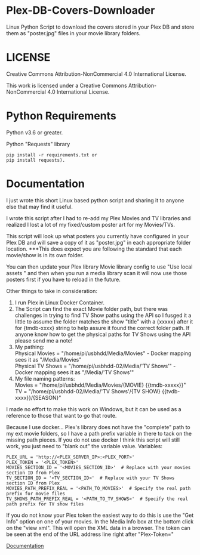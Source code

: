 
# Plex-DB-Covers-Downloader

Linux Python Script to download the covers stored in your Plex DB and store them as "poster.jpg" files in your movie library folders.


# LICENSE

Creative Commons Attribution-NonCommercial 4.0 International License.

This work is licensed under a Creative Commons Attribution-NonCommercial 4.0 International License.


# Python Requirements

Python v3.6 or greater.

Python "Requests" library 
    
    pip install -r requirements.txt or 
    pip install requests).


# Documentation

I just wrote this short Linux based python script and sharing it to anyone else that may find it useful.

I wrote this script after I had to re-add my Plex Movies and TV libraries and realized I lost a lot of my fixed/custom poster art for my Movies/TVs.

This script will look up what posters you currently have configured in your Plex DB and will save a copy of it as "poster.jpg" in each appropriate folder location. ***This does expect you are following the standard that each movie/show is in its own folder.

You can then update your Plex library Movie library config to use "Use local assets " and then when you run a media library scan it will now use those posters first if you have to reload in the future.

Other things to take in consideration:

1) I run Plex in Linux Docker Container.  
2) The Script can find the exact Movie folder path, but there was challenges in trying to find TV Show paths using the API so I fusged it a little to assume the folder matches the show "title" with a {xxxxx} after it for {tmdb-xxxx} string to help assure it found the correct folder path.  If anyone know how to get the physical paths for TV Shows using the API please send me a note!  
3) My pathing:  
   Physical Movies = "/home/pi/usbhdd/Media/Movies"  - Docker mapping sees it as "/Media/Movies"  
   Physical TV Shows = "/home/pi/usbhdd-02/Media/'TV Shows'" - Docker mapping sees it as "/Media/'TV Shows'"  
4) My file naming patterns:  
   Movies = "/home/pi/usbhdd/Media/Movies/{MOVIE} {{tmdb-xxxxx}}"  
   TV = "/home/pi/usbhdd-02/Media/'TV Shows'/{TV SHOW} {{tvdb-xxxx}}/{SEASON}"  

I made no effort to make this work on Windows, but it can be used as a reference to those that want to go that route.

Because I use docker... Plex's library does not have the "complete" path to my ext movie folders, so I have a path prefix variable in there to tack on the missing path pieces. If you do not use docker I think this script will still work, you just need to "blank out" the variable value.
Variables:

    PLEX_URL = 'http://<PLEX_SERVER_IP>:<PLEX_PORT>'  
    PLEX_TOKEN = '<PLEX_TOKEN>'  
    MOVIES_SECTION_ID = '<MOVIES_SECTION_ID>'  # Replace with your movies section ID from Plex  
    TV_SECTION_ID = '<TV_SECTION_ID>'  # Replace with your TV Shows section ID from Plex  
    MOVIES_PATH_PREFIX_REAL = '<PATH_TO_MOVIES>'  # Specify the real path prefix for movie files  
    TV_SHOWS_PATH_PREFIX_REAL = '<PATH_TO_TV_SHOWS>'  # Specify the real path prefix for TV show files  


If you do not know your Plex token the easiest way to do this is use the "Get Info" option on one of your movies.  In the Media Info box at the bottom click on the "view xml".  This will open the XML data in a browser.  The token can be seen at the end of the URL address line right after "Plex-Token="

[Documentation](https://linktodocumentation)
